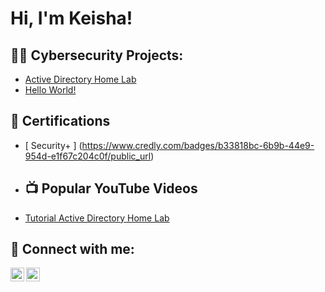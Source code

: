 <h1>Hi, I'm Keisha! 

<h2>👨‍💻 Cybersecurity Projects:</h2>

 - [Active Directory Home Lab](https://github.com/klamothe1?laburl)
 - [Hello World!](https://github.com/Klamothe1/Laburl)

 <h2> 📄 Certifications</h2>

 - [ Security+ ] (https://www.credly.com/badges/b33818bc-6b9b-44e9-954d-e1f67c204c0f/public_url)
 
 - <h2>📺 Popular YouTube Videos</h2>

- [Tutorial Active Directory Home Lab](https://www.youtube.com/watch?v=a83ASGn_V_s)


<h2> 🤳 Connect with me:</h2>

[<img align="left" alt="JoshMadakor | YouTube" width="22px" src="https://cdn.jsdelivr.net/npm/simple-icons@v3/icons/youtube.svg" />][youtube]
[<img align="left" alt="JoshMadakor | LinkedIn" width="22px" src="https://cdn.jsdelivr.net/npm/simple-icons@v3/icons/linkedin.svg" />][linkedin]



[youtube]: www.linkedin.com/in/keisha-lamothe-836021358
[linkedin]: www.linkedin.com/in/keisha-lamothe-836021358

<!--
**joshmadakor1/joshmadakor1** is a ✨ _special_ ✨ repository because its `README.md` (this file) appears on your GitHub profile.

Here are some ideas to get you started:

- 🔭 I’m currently working on ...
- 🌱 I’m currently learning ...
- 👯 I’m looking to collaborate on ...
- 🤔 I’m looking for help with ...
- 💬 Ask me about ...
- 📫 How to reach me: ...
- 😄 can you help with this Pronouns: ...
- ⚡ Fun fact: ...
-->
